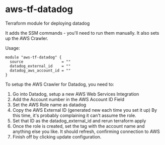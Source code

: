 # aws-tf-datadog
Terraform module for deploying datadog

It adds the SSM commands - you'll need to run them manually. 
It also sets up the AWS Crawler.

Usage:

```
module "aws-tf-datadog" {
  source                 = ""
  datadog_external_id    = ""
  datadog_aws_account_id = ""
}
```

To setup the AWS Crawler for Datadog, you need to: 

1. Go into Datadog, setup a new AWS Web Services Integration
2. Add the Account number in the AWS Account ID Field
3. Set the AWS Role name as datadog
4. Copy the AWS External ID (generated new each time you set it up)
   By this time, it's probably complaining it can't assume the role. 
5. Set that ID as the datadog_external_id and rerun terraform apply
6. Once the role is created, set the tag with the account name and anything else you like. It should refresh, confirming connection to AWS
7. Finish off by clicking update configuration. 
